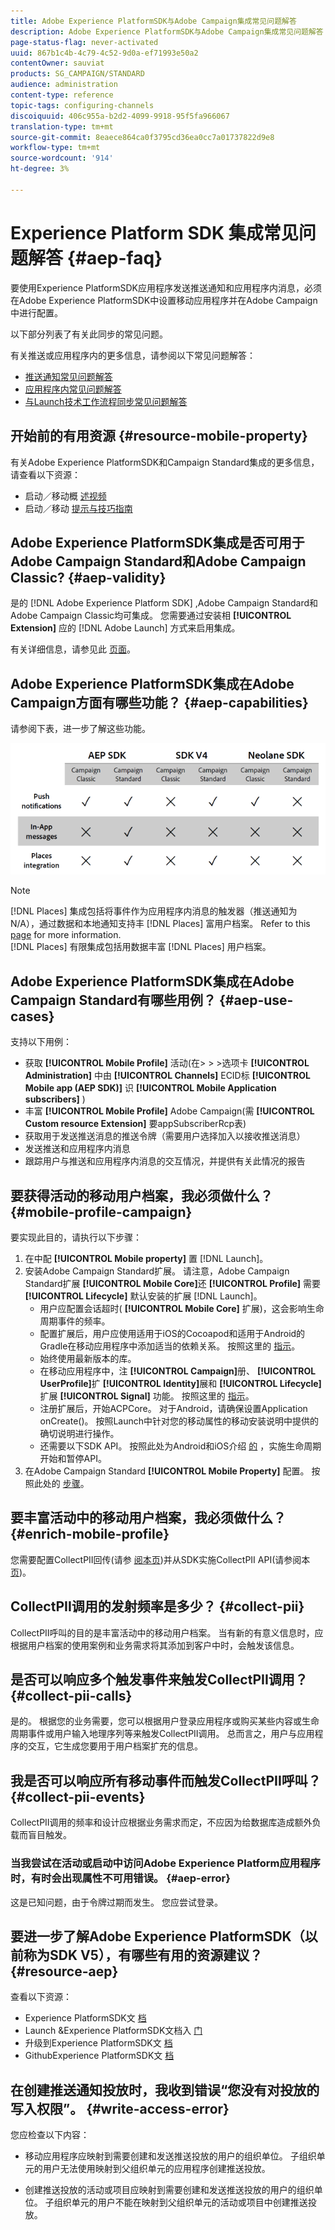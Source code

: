```yaml
---
title: Adobe Experience PlatformSDK与Adobe Campaign集成常见问题解答
description: Adobe Experience PlatformSDK与Adobe Campaign集成常见问题解答
page-status-flag: never-activated
uuid: 867b1c4b-4c79-4c52-9d0a-ef71993e50a2
contentOwner: sauviat
products: SG_CAMPAIGN/STANDARD
audience: administration
content-type: reference
topic-tags: configuring-channels
discoiquuid: 406c955a-b2d2-4099-9918-95f5fa966067
translation-type: tm+mt
source-git-commit: 8eaece864ca0f3795cd36ea0cc7a01737822d9e8
workflow-type: tm+mt
source-wordcount: '914'
ht-degree: 3%

---
```



# Experience Platform SDK 集成常见问题解答 {#aep-faq}

要使用Experience PlatformSDK应用程序发送推送通知和应用程序内消息，必须在Adobe Experience PlatformSDK中设置移动应用程序并在Adobe Campaign中进行配置。

以下部分列表了有关此同步的常见问题。

有关推送或应用程序内的更多信息，请参阅以下常见问题解答：

* [推送通知常见问题解答](../../channels/using/about-push-notifications.md#push-faq)
* [应用程序内常见问题解答](../../channels/using/about-in-app-messaging.md#in-app-faq)
* [与Launch技术工作流程同步常见问题解答](../../administration/using/syncwithlaunch-faq.md)

## 开始前的有用资源 {#resource-mobile-property}

有关Adobe Experience PlatformSDK和Campaign Standard集成的更多信息，请查看以下资源：

* 启动／移动概 [述视频](https://www.adobe.com/experience-platform/launch.html#acpl-mobile-video)
* 启动／移动 [提示与技巧指南](https://www.adobe.com/content/dam/www/us/en/experience-platform/launch-tag-manager/pdfs/adobe-cloud-platform-launch-tips-and-tricks-sheet.pdf)

## Adobe Experience PlatformSDK集成是否可用于Adobe Campaign Standard和Adobe Campaign Classic? {#aep-validity}

是的 [!DNL Adobe Experience Platform SDK] ,Adobe Campaign Standard和Adobe Campaign Classic均可集成。 您需要通过安装相 **[!UICONTROL Extension]** 应的 [!DNL Adobe Launch] 方式来启用集成。

有关详细信息，请参见此 [ 页面](Https://aep-sdks.gitbook.io/docs/using-mobile-extensions/adobe-campaign-standard)。

## Adobe Experience PlatformSDK集成在Adobe Campaign方面有哪些功能？ {#aep-capabilities}

请参阅下表，进一步了解这些功能。

![](assets/faq.png)

>[!NOTE]
>
>[!DNL Places] 集成包括将事件作为应用程序内消息的触发器（推送通知为N/A），通过数据和本地通知支持丰 [!DNL Places] 富用户档案。 Refer to this [page](../../channels/using/preparing-and-sending-an-in-app-message.md) for more information. <br>[!DNL Places] 有限集成包括用数据丰富 [!DNL Places] 用户档案。

## Adobe Experience PlatformSDK集成在Adobe Campaign Standard有哪些用例？ {#aep-use-cases}

支持以下用例：

* 获取 **[!UICONTROL Mobile Profile]** 活动(在> > >选项卡 **[!UICONTROL Administration]** 中由 **[!UICONTROL Channels]** ECID标 **[!UICONTROL Mobile app (AEP SDK)]** 识 **[!UICONTROL Mobile Application subscribers]** )
* 丰富 **[!UICONTROL Mobile Profile]** Adobe Campaign(需 **[!UICONTROL Custom resource Extension]** 要appSubscriberRcp表)
* 获取用于发送推送消息的推送令牌（需要用户选择加入以接收推送消息）
* 发送推送和应用程序内消息
* 跟踪用户与推送和应用程序内消息的交互情况，并提供有关此情况的报告

## 要获得活动的移动用户档案，我必须做什么？ {#mobile-profile-campaign}

要实现此目的，请执行以下步骤：

1. 在中配 **[!UICONTROL Mobile property]** 置 [!DNL Launch]。
1. 安装Adobe Campaign Standard扩展。 请注意，Adobe Campaign Standard扩展 **[!UICONTROL Mobile Core]**&#x200B;还 **[!UICONTROL Profile]** 需要 **[!UICONTROL Lifecycle]** 默认安装的扩展 [!DNL Launch]。
   * 用户应配置会话超时( **[!UICONTROL Mobile Core]** 扩展)，这会影响生命周期事件的频率。
   * 配置扩展后，用户应使用适用于iOS的Cocoapod和适用于Android的Gradle在移动应用程序中添加适当的依赖关系。 按照这里的 [指示](Https://aep-sdks.gitbook.io/docs/using-mobile-extensions/adobe-campaign-standard)。
   * 始终使用最新版本的库。
   * 在移动应用程序中，注 **[!UICONTROL Campaign]**&#x200B;册、 **[!UICONTROL UserProfile]**&#x200B;扩 **[!UICONTROL Identity]**&#x200B;展和 **[!UICONTROL Lifecycle]** 扩展 **[!UICONTROL Signal]** 功能。 按照这里的 [指示](https://aep-sdks.gitbook.io/docs/using-mobile-extensions/adobe-campaign-standard#register-the-campaign-standard-extension-with-mobile-core)。
   * 注册扩展后，开始ACPCore。 对于Android，请确保设置Application onCreate()。 按照Launch中针对您的移动属性的移动安装说明中提供的确切说明进行操作。
   * 还需要以下SDK API。 按照此处为Android和iOS介绍 [的](https://aep-sdks.gitbook.io/docs/using-mobile-extensions/mobile-core/lifecycle/lifecycle-extension-in-android) ，实施生命周期开始和暂停API。
1. 在Adobe Campaign Standard **[!UICONTROL Mobile Property]** 配置。 按照此处的 [步骤](../../administration/using/configuring-a-mobile-application.md#channel-specific-config)。

## 要丰富活动中的移动用户档案，我必须做什么？ {#enrich-mobile-profile}

您需要配置CollectPII回传(请参 [阅本页](https://helpx.adobe.com/campaign/kb/config-app-in-launch.html#PIIpostback))并从SDK实施CollectPII API(请参阅本 [页](https://aep-sdks.gitbook.io/docs/using-mobile-extensions/mobile-core/mobile-core-api-reference#collect-pii))。

## CollectPII调用的发射频率是多少？ {#collect-pii}

CollectPII呼叫的目的是丰富活动中的移动用户档案。 当有新的有意义信息时，应根据用户档案的使用案例和业务需求将其添加到客户中时，会触发该信息。

## 是否可以响应多个触发事件来触发CollectPII调用？ {#collect-pii-calls}

是的。 根据您的业务需要，您可以根据用户登录应用程序或购买某些内容或生命周期事件或用户输入地理序列等来触发CollectPII调用。 总而言之，用户与应用程序的交互，它生成您要用于用户档案扩充的信息。

## 我是否可以响应所有移动事件而触发CollectPII呼叫？ {#collect-pii-events}

CollectPII调用的频率和设计应根据业务需求而定，不应因为给数据库造成额外负载而盲目触发。

### 当我尝试在活动或启动中访问Adobe Experience Platform应用程序时，有时会出现属性不可用错误。 {#aep-error}

这是已知问题，由于令牌过期而发生。 您应尝试登录。

## 要进一步了解Adobe Experience PlatformSDK（以前称为SDK V5），有哪些有用的资源建议？{#resource-aep}

查看以下资源：

* Experience PlatformSDK文 [档](https://aep-sdks.gitbook.io/docs/)
* Launch &amp;Experience PlatformSDK文档入 [门](https://aep-sdks.gitbook.io/docs/getting-started/create-a-mobile-property)
* 升级到Experience PlatformSDK文 [档](https://aep-sdks.gitbook.io/docs/resources/upgrading-to-aep)
* GithubExperience PlatformSDK文 [档](https://github.com/Adobe-Marketing-Cloud/acp-sdks/)

## 在创建推送通知投放时，我收到错误“您没有对投放的写入权限”。 {#write-access-error}

您应检查以下内容：

* 移动应用程序应映射到需要创建和发送推送投放的用户的组织单位。 子组织单元的用户无法使用映射到父组织单元的应用程序创建推送投放。

* 创建推送投放的活动或项目应映射到需要创建和发送推送投放的用户的组织单位。 子组织单元的用户不能在映射到父组织单元的活动或项目中创建推送投放。